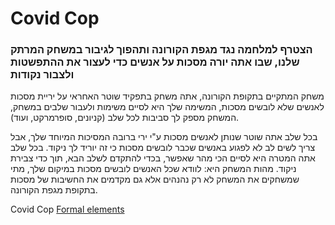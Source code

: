# Covid Cop
### הצטרף למלחמה נגד מגפת הקורונה ותהפוך לגיבור במשחק המרתק שלנו, שבו אתה יורה מסכות על אנשים כדי לעצור את ההתפשטות ולצבור נקודות
משחק המתקיים בתקופת הקורונה, אתה משחק בתפקיד שוטר האחראי על יריית מסכות לאנשים שלא לובשים מסכות, המשימה שלך היא לסיים משימות ולעבור שלבים במשחק, המשחק מספק לך סביבות לכל שלב (קניונים, סופרמרקט, ועוד).

בכל שלב אתה שוטר שנותן לאנשים מסכות ע"י ירי ברובה המסיכות המיוחד שלך, אבל צריך לשים לב לא לפגוע באנשים שכבר לובשים מסכות כי זה יוריד לך ניקוד. בכל שלב אתה המטרה היא לסיים הכי מהר שאפשר, בכדי להתקדם לשלב הבא, תוך כדי צבירת ניקוד. מהות המשחק היא: לוודא שכל האנשים לובשים מסכות במיקום שלך, מתי שמשחקים את המשחק לא רק נהנהים אלא גם מקדמים את החשיבות של מסכות בתקופת מגפת הקורונה.

Covid Cop [Formal elements](https://github.com/Game-Dev-Baram-Chahine/covid-cop/wiki)
